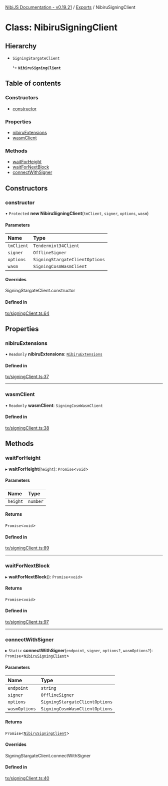 [NibiJS Documentation - v0.19.21](../intro.md) / [Exports](../modules.md) / NibiruSigningClient

# Class: NibiruSigningClient

## Hierarchy

- `SigningStargateClient`

  ↳ **`NibiruSigningClient`**

## Table of contents

### Constructors

- [constructor](NibiruSigningClient.md#constructor)

### Properties

- [nibiruExtensions](NibiruSigningClient.md#nibiruextensions)
- [wasmClient](NibiruSigningClient.md#wasmclient)

### Methods

- [waitForHeight](NibiruSigningClient.md#waitforheight)
- [waitForNextBlock](NibiruSigningClient.md#waitfornextblock)
- [connectWithSigner](NibiruSigningClient.md#connectwithsigner)

## Constructors

### constructor

• `Protected` **new NibiruSigningClient**(`tmClient`, `signer`, `options`, `wasm`)

#### Parameters

| Name | Type |
| :------ | :------ |
| `tmClient` | `Tendermint34Client` |
| `signer` | `OfflineSigner` |
| `options` | `SigningStargateClientOptions` |
| `wasm` | `SigningCosmWasmClient` |

#### Overrides

SigningStargateClient.constructor

#### Defined in

[tx/signingClient.ts:64](https://github.com/NibiruChain/ts-sdk/blob/152b3c1/packages/nibijs/src/tx/signingClient.ts#L64)

## Properties

### nibiruExtensions

• `Readonly` **nibiruExtensions**: [`NibiruExtensions`](../modules.md#nibiruextensions)

#### Defined in

[tx/signingClient.ts:37](https://github.com/NibiruChain/ts-sdk/blob/152b3c1/packages/nibijs/src/tx/signingClient.ts#L37)

___

### wasmClient

• `Readonly` **wasmClient**: `SigningCosmWasmClient`

#### Defined in

[tx/signingClient.ts:38](https://github.com/NibiruChain/ts-sdk/blob/152b3c1/packages/nibijs/src/tx/signingClient.ts#L38)

## Methods

### waitForHeight

▸ **waitForHeight**(`height`): `Promise`<`void`\>

#### Parameters

| Name | Type |
| :------ | :------ |
| `height` | `number` |

#### Returns

`Promise`<`void`\>

#### Defined in

[tx/signingClient.ts:89](https://github.com/NibiruChain/ts-sdk/blob/152b3c1/packages/nibijs/src/tx/signingClient.ts#L89)

___

### waitForNextBlock

▸ **waitForNextBlock**(): `Promise`<`void`\>

#### Returns

`Promise`<`void`\>

#### Defined in

[tx/signingClient.ts:97](https://github.com/NibiruChain/ts-sdk/blob/152b3c1/packages/nibijs/src/tx/signingClient.ts#L97)

___

### connectWithSigner

▸ `Static` **connectWithSigner**(`endpoint`, `signer`, `options?`, `wasmOptions?`): `Promise`<[`NibiruSigningClient`](NibiruSigningClient.md)\>

#### Parameters

| Name | Type |
| :------ | :------ |
| `endpoint` | `string` |
| `signer` | `OfflineSigner` |
| `options` | `SigningStargateClientOptions` |
| `wasmOptions` | `SigningCosmWasmClientOptions` |

#### Returns

`Promise`<[`NibiruSigningClient`](NibiruSigningClient.md)\>

#### Overrides

SigningStargateClient.connectWithSigner

#### Defined in

[tx/signingClient.ts:40](https://github.com/NibiruChain/ts-sdk/blob/152b3c1/packages/nibijs/src/tx/signingClient.ts#L40)
